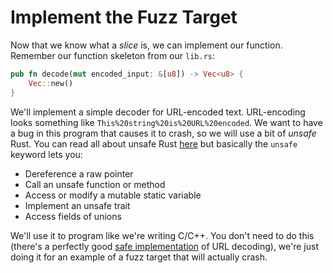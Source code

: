 # Implement the Fuzz Target

Now that we know what a *slice* is, we can implement our function. Remember our
function skeleton from our `lib.rs`:

```rust
pub fn decode(mut encoded_input: &[u8]) -> Vec<u8> {
    Vec::new()
}
```

We'll implement a simple decoder for URL-encoded text. URL-encoding looks something like
`This%20string%20is%20URL%20encoded`. We want to have a bug in this program that causes
it to crash, so we will use a bit of *unsafe* Rust. You can read all about unsafe Rust
[here](https://doc.rust-lang.org/book/ch19-01-unsafe-rust.html) but basically the
`unsafe` keyword lets you:

- Dereference a raw pointer
- Call an unsafe function or method
- Access or modify a mutable static variable
- Implement an unsafe trait
- Access fields of unions

We'll use it to program like we're writing C/C++. You don't need to do this (there's a
perfectly good [safe
implementation](https://docs.rs/urlencoding/latest/src/urlencoding/dec.rs.html) of URL
decoding), we're just doing it for an example of a fuzz target that will actually crash.
